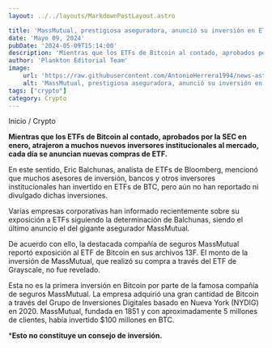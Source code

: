 ```yaml
---
layout: ../../layouts/MarkdownPostLayout.astro

title: 'MassMutual, prestigiosa aseguradora, anunció su inversión en ETF de Bitcoin al contado'
date: 'Mayo 09, 2024'
pubDate: '2024-05-09T15:14:00'
description: 'Mientras que los ETFs de Bitcoin al contado, aprobados por la SEC en enero, atrajeron a muchos nuevos inversores institucionales al mercado.'
author: 'Plankton Editorial Team'
image:
    url: 'https://raw.githubusercontent.com/AntonioHerrera1994/news-astro/master/src/assets/crypto/crypto131.webp'
    alt: 'MassMutual, prestigiosa aseguradora, anunció su inversión en ETF de Bitcoin al contado'
tags: ["crypto"]
category: Crypto
---
```


<span><a href="/" style="text-decoration:none;color:#0F1416">Inicio</a> / <a href="/crypto" style="text-decoration:none;color:#0F1416">Crypto</a></span>

<p style="font-weight: bold;">Mientras que los ETFs de Bitcoin al contado, aprobados por la SEC en enero, atrajeron a muchos nuevos inversores institucionales al mercado, cada día se anuncian nuevas compras de ETF.</p>

En este sentido, Eric Balchunas, analista de ETFs de Bloomberg, mencionó que muchos asesores de inversión, bancos y otros inversores institucionales han invertido en ETFs de BTC, pero aún no han reportado ni divulgado dichas inversiones.

Varias empresas corporativas han informado recientemente sobre su exposición a ETFs siguiendo la determinación de Balchunas, siendo el último anuncio el del gigante asegurador MassMutual.

De acuerdo con ello, la destacada compañía de seguros MassMutual reportó exposición al ETF de Bitcoin en sus archivos 13F. El monto de la inversión de MassMutual, que realizó su compra a través del ETF de Grayscale, no fue revelado.

Esta no es la primera inversión en Bitcoin por parte de la famosa compañía de seguros MassMutual. La empresa adquirió una gran cantidad de Bitcoin a través del Grupo de Inversiones Digitales basado en Nueva York (NYDIG) en 2020. MassMutual, fundada en 1851 y con aproximadamente 5 millones de clientes, había invertido $100 millones en BTC.

***Esto no constituye un consejo de inversión.**